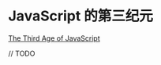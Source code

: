 <!--
 * @Author: chenfangxu
 * @Date: 2020-07-31 09:50:42
 * @Description: JavaScript 的第三纪元（待翻译）
 * @LastEditors: chenfangxu
 * @LastEditTime: 2020-10-10 11:01:24
 * @FilePath: /front/article/translate/thirid-age.md
-->

# JavaScript 的第三纪元

[The Third Age of JavaScript](https://www.swyx.io/writing/js-third-age/)

// TODO

